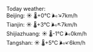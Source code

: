 Today weather:  
Beijing: ☀️ 🌡️+0°C 🌬️↘7km/h  
Tianjin: ☀️ 🌡️+3°C 🌬️↖7km/h  
Shijiazhuang: ☀️ 🌡️-1°C 🌬️0km/h  
Tangshan: ☀️ 🌡️+5°C 🌬️↙6km/h  
